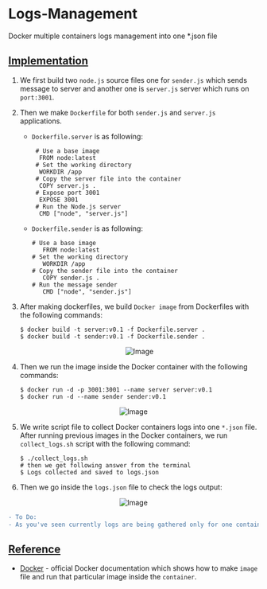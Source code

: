 # Logs-Management
Docker multiple containers logs management into one *.json file

## [Implementation](https://github.com/af4092/Logs-Management/tree/main/docker_logs_test)

1. We first build two `node.js` source files one for `sender.js` which sends message to server and another one is `server.js` server which runs on `port:3001`.
2. Then we make `Dockerfile` for both `sender.js` and `server.js` applications.  

     - `Dockerfile.server` is as following:
       
       ```
        # Use a base image
         FROM node:latest
        # Set the working directory
         WORKDIR /app
        # Copy the server file into the container
         COPY server.js .
        # Expose port 3001
         EXPOSE 3001
        # Run the Node.js server
         CMD ["node", "server.js"]
       ```
       
     - `Dockerfile.sender` is as following:
  
       ```
       # Use a base image
          FROM node:latest
       # Set the working directory
          WORKDIR /app
       # Copy the sender file into the container
          COPY sender.js .
       # Run the message sender
          CMD ["node", "sender.js"]
       ```
3. After making dockerfiles, we build `Docker image` from Dockerfiles with the following commands:

   ```
   $ docker build -t server:v0.1 -f Dockerfile.server .
   $ docker build -t sender:v0.1 -f Dockerfile.sender .
   ```

     <p align="center">
         <img src="https://github.com/af4092/Logs-Management/assets/24220136/5327a988-4ba0-44fa-81bf-dab47a16cd61.png" alt="Image">
      </p>

4. Then we run the image inside the Docker container with the following commands:

   ```
   $ docker run -d -p 3001:3001 --name server server:v0.1
   $ docker run -d --name sender sender:v0.1
   ```
   
 <p align="center">
         <img src="https://github.com/af4092/Logs-Management/assets/24220136/2eb0fcc3-270e-4b3b-a154-75082ed29842.png" alt="Image">
      </p>

5. We write script file to collect Docker containers logs into one `*.json` file. After running previous images in the Docker containers, we run `collect_logs.sh` script with the following command:

     ```
     $ ./collect_logs.sh
     # then we get following answer from the terminal
     $ Logs collected and saved to logs.json
     ```

6. Then we go inside the `logs.json` file to check the logs output:

<p align="center">
         <img src="https://github.com/af4092/Logs-Management/assets/24220136/5188f2aa-b0d7-4cca-ba22-10ce3c0ba502.png" alt="Image">
      </p>


```diff
- To Do:
- As you've seen currently logs are being gathered only for one container and other container logs are not being tracked. So script source should be reconfigured to handle the issue
```


## [Reference]()

- [Docker](https://docs.docker.com/) - official Docker documentation which shows how to make `image` file and run that particular image inside the `container`.
